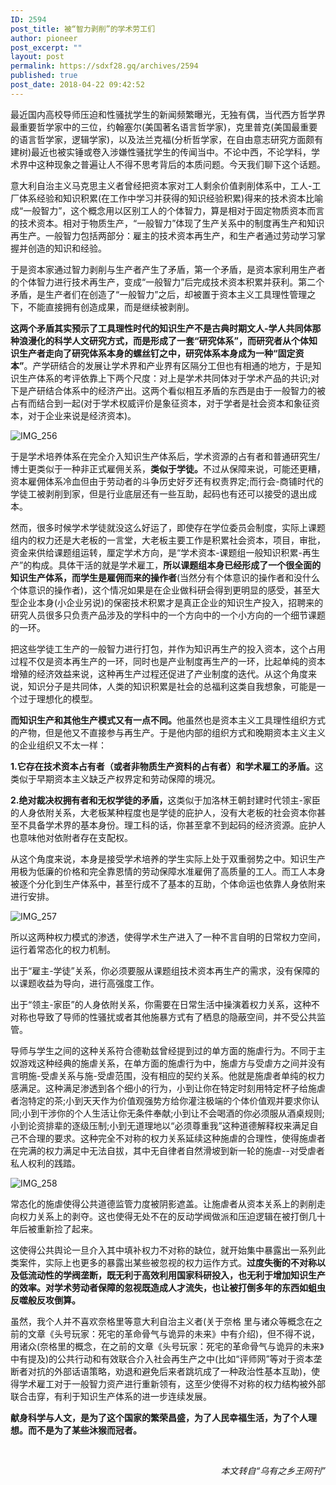```yaml
---
ID: 2594
post_title: 被“智力剥削”的学术劳工们
author: pioneer
post_excerpt: ""
layout: post
permalink: https://sdxf28.gq/archives/2594
published: true
post_date: 2018-04-22 09:42:52
---
```

最近国内高校导师压迫和性骚扰学生的新闻频繁曝光，无独有偶，当代西方哲学界最重要哲学家中的三位，约翰塞尔(美国著名语言哲学家)，克里普克(美国最重要的语言哲学家，逻辑学家)，以及法兰克福(分析哲学家，在自由意志研究方面颇有建树)最近也被实锤或卷入涉嫌性骚扰学生的传闻当中。不论中西，不论学科，学术界中这种现象之普遍让人不得不思考背后的本质问题。今天我们聊下这个话题。

意大利自治主义马克思主义者曾经把资本家对工人剩余价值剥削体系中，工人-工厂体系经验和知识积累(在工作中学习并获得的知识经验积累)得来的技术资本比喻成“一般智力”，这个概念用以区别工人的个体智力，算是相对于固定物质资本而言的技术资本。相对于物质生产，“一般智力”体现了生产关系中的制度再生产和知识再生产。一般智力包括两部分：雇主的技术资本再生产，和生产者通过劳动学习掌握并创造的知识和经验。

于是资本家通过智力剥削与生产者产生了矛盾，第一个矛盾，是资本家利用生产者的个体智力进行技术再生产，变成“一般智力”后完成技术资本积累并获利。第二个矛盾，是生产者们在创造了“一般智力”之后，却被置于资本主义工具理性管理之下，不能直接拥有创造成果，而是继续被剥削。

<strong><strong>这两个矛盾其实预示了工具理性时代的知识生产不是古典时期文人-学人共同体那种浪漫化的科学人文研究方式，而是形成了一套“研究体系”，而研究者从个体知识生产者走向了研究体系本身的螺丝钉之中，研究体系本身成为一种“固定资本”</strong></strong>。产学研结合的发展让学术界和产业界有区隔分工但也有相通的地方，于是知识生产体系的考评依靠上下两个尺度：对上是学术共同体对于学术产品的共识;对下是产研结合体系中的经济产出。这两个看似相互矛盾的东西是由于一般智力的被占有而结合到一起(对于学术权威评价是象征资本，对于学者是社会资本和象征资本，对于企业来说是经济资本)。

<img class="wp-image-2596 aligncenter" src="https://sdxf26.gq/wp-content/uploads/2018/04/2018042116050355.jpeg" alt="IMG_256" />

于是学术培养体系在完全介入知识生产体系后，学术资源的占有者和普通研究生/博士更类似于一种非正式雇佣关系，<strong><strong>类似于学徒。</strong></strong>不过从保障来说，可能还更糟，资本雇佣体系冷血但由于劳动者的斗争历史好歹还有权责界定;而行会-商铺时代的学徒工被剥削到家，但是行业底层还有一些互助，起码也有还可以接受的退出成本。

然而，很多时候学术学徒就没这么好运了，即使存在学位委员会制度，实际上课题组内的权力还是大老板的一言堂，大老板主要工作是积累社会资本，项目，审批，资金来供给课题组运转，厘定学术方向，是“学术资本-课题组一般知识积累-再生产”的构成。具体干活的就是学术雇工，<strong><strong>所以课题组本身已经形成了一个很全面的知识生产体系，而学生是雇佣而来的操作者</strong></strong>(当然分有个体意识的操作者和没什么个体意识的操作者)，这个情况如果是在企业做科研会得到更明显的感受，甚至大型企业本身(小企业另说)的保密技术积累才是真正企业的知识生产投入，招聘来的研究人员很多只负责产品涉及的学科中的一个方向中的一个小方向的一个细节课题的一环。

把这些学徒工生产的一般智力进行打包，并作为知识再生产的投入资本，这个占用过程不仅是资本再生产的一环，同时也是产业制度再生产的一环，比起单纯的资本增殖的经济效益来说，这种再生产过程还促进了产业制度的迭代。从这个角度来说，知识分子是共同体，人类的知识积累是社会的总福利这类自我想象，可能是一个过于理想化的模型。

<strong><strong>而知识生产和其他生产模式又有一点不同。</strong></strong>他虽然也是资本主义工具理性组织方式的产物，但是他又不直接参与再生产。于是他内部的组织方式和晚期资本主义主义的企业组织又不太一样：

<strong><strong>1.它存在技术资本占有者（或者非物质生产资料的占有者）和学术雇工的矛盾。</strong></strong>这类似于早期资本主义缺乏产权界定和劳动保障的境况。

<strong><strong>2.绝对裁决权拥有者和无权学徒的矛盾，</strong></strong>这类似于加洛林王朝封建时代领主-家臣的人身依附关系，大老板某种程度也是学徒的庇护人，没有大老板的社会资本你甚至不具备学术界的基本身份。理工科的话，你甚至拿不到起码的经济资源。庇护人也意味他对依附者存在支配权。

从这个角度来说，本身是接受学术培养的学生实际上处于双重弱势之中。知识生产用极为低廉的价格和完全靠恩情的劳动保障水准雇佣了高质量的工人。而工人本身被逐个分化到生产体系中，甚至行成不了基本的互助，个体命运也依靠人身依附来进行安排。

<img class="wp-image-2597 aligncenter" src="https://sdxf26.gq/wp-content/uploads/2018/04/2018042116051177.jpeg" alt="IMG_257" />

所以这两种权力模式的渗透，使得学术生产进入了一种不言自明的日常权力空间，运行着常态化的权力机制。

出于“雇主-学徒”关系，你必须要服从课题组技术资本再生产的需求，没有保障的以课题收益为导向，进行高强度工作。

出于“领主-家臣”的人身依附关系，你需要在日常生活中操演着权力关系，这种不对称也导致了导师的性骚扰或者其他施暴方式有了栖息的隐蔽空间，并不受公共监管。

导师与学生之间的这种关系符合德勒兹曾经提到过的单方面的施虐行为。不同于主奴游戏这种经典的施虐关系，在单方面的施虐行为中，施虐方与受虐方之间并没有言明施-受虐关系与施-受虐范围，没有相应的契约关系。他就是施虐者单纯的权力感满足。这种满足渗透到各个细小的行为，小到让你在特定时刻用特定杯子给施虐者泡特定的茶;小到天天作为价值观强势方给你灌注极端的个体价值观并要求你认同;小到干涉你的个人生活让你无条件奉献;小到让不会喝酒的你必须服从酒桌规则;小到论资排辈的逐级压制;小到无道理地以“必须尊重我”这种道德解释权来满足自己不合理的要求。这种完全不对称的权力关系延续这种施虐的合理性，使得施虐者在完满的权力满足中无法自拔，其中无自律者自然滑坡到新一轮的施虐--对受虐者私人权利的践踏。

<img class="wp-image-2598 aligncenter" src="https://sdxf26.gq/wp-content/uploads/2018/04/2018042116051837.jpeg" alt="IMG_258" />

常态化的施虐使得公共道德监管力度被阴影遮盖。让施虐者从资本关系上的剥削走向权力关系上的剥夺。这也使得无处不在的反动学阀做派和压迫逻辑在被打倒几十年后被重新捡了起来。

这使得公共舆论一旦介入其中填补权力不对称的缺位，就开始集中暴露出一系列此类案件，实际上也更多的暴露出某些被忽视的权力运作方式。<strong><strong>过度失衡的不对称以及低流动性的学阀垄断，既无利于高效利用国家科研投入，也无利于增加知识生产的效率。对学术劳动者保障的忽视既造成人才流失，也让被打倒多年的东西如蛆虫反噬般反攻倒算。</strong></strong>

虽然，我个人并不喜欢奈格里等意大利自治主义者(关于奈格 里与诸众等概念在之前的文章《头号玩家：死宅的革命骨气与诡异的未来》中有介绍)，但不得不说，用诸众(奈格里的概念，在之前的文章《头号玩家：死宅的革命骨气与诡异的未来》中有提及)的公共行动和有效联合介入社会再生产之中(比如“评师网”等对于资本垄断者对抗的外部话语策略，劝退和避免后来者跳坑成了一种政治性基本互助)，使得学术雇工对于一般智力资产进行重新领有，这至少使得不对称的权力结构被外部联合击穿，有利于知识生产体系的进一步连续发展。

<strong><strong>献身科学与人文，是为了这个国家的繁荣昌盛，为了人民幸福生活，为了个人理想。而不是为了某些沐猴而冠者。</strong></strong>

&nbsp;
<p style="text-align: right;"><em>本文转自“乌有之乡王网刊”</em></p>